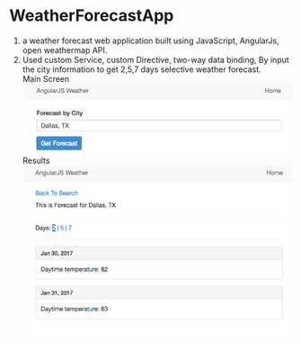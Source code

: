 # WeatherForecastApp
1. a weather forecast web application built using JavaScript, AngularJs, open weathermap API. <br/>
2. Used custom Service, custom Directive, two-way data binding, By input the city information to get 2,5,7 days selective weather forecast.<br/>
    Main Screen <br/>
![Alt text](/screenshoot/1.png?raw=true "Optional Title") <br/>
    Results <br/>
![Alt text](/screenshoot/2.png?raw=true "Optional Title") <br/>
